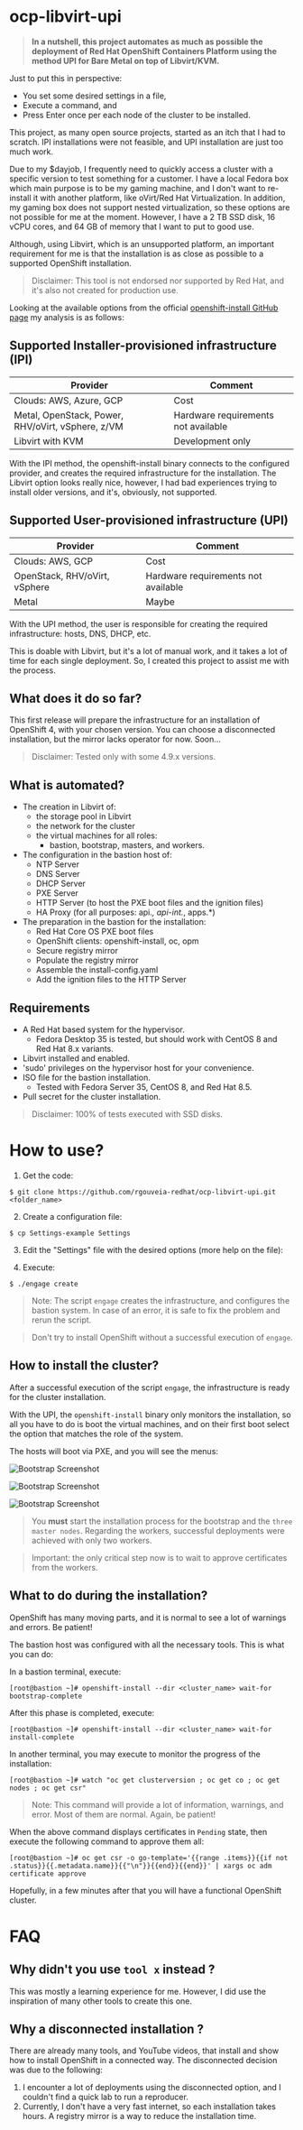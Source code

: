 
# ocp-libvirt-upi

> **In a nutshell, this project automates as much as possible the deployment of Red Hat OpenShift Containers Platform using the method UPI for Bare Metal on top of Libvirt/KVM.**

Just to put this in perspective:

- You set some desired settings in a file,
- Execute a command, and 
- Press Enter once per each node of the cluster to be installed.

This project, as many open source projects, started as an itch that I had to scratch. IPI installations were not feasible, and UPI installation are just too much work.

Due to my $dayjob, I frequently need to quickly access a cluster with a specific version to test something for a customer. I have a local Fedora box which main purpose is to be my gaming machine, and I don't want to re-install it with another platform, like oVirt/Red Hat Virtualization. In addition, my gaming box does not support nested virtualization, so these options are not possible for me at the moment. However, I have a 2 TB SSD disk, 16 vCPU cores, and 64 GB of memory that I want to put to good use.

Although, using Libvirt, which is an unsupported platform, an important requirement for me is that the installation is as close as possible to a supported OpenShift installation.

> Disclaimer: This tool is not endorsed nor supported by Red Hat, and it's also not created for production use. 

Looking at the available options from the official [openshift-install GitHub page](https://github.com/openshift/installer) my analysis is as follows:

## Supported Installer-provisioned infrastructure (IPI)

| Provider | Comment |
| --- | --- |
| Clouds: AWS, Azure, GCP | Cost |
| Metal, OpenStack, Power, RHV/oVirt, vSphere, z/VM | Hardware requirements not available |
| Libvirt with KVM | Development only |

With the IPI method, the openshift-install binary connects to the configured provider, and creates the required infrastructure for the installation. The Libvirt option looks really nice, however, I had bad experiences trying to install older versions, and it's, obviously, not supported.

## Supported User-provisioned infrastructure (UPI)

| Provider | Comment |
| --- | --- |
| Clouds: AWS, GCP | Cost |
| OpenStack, RHV/oVirt, vSphere | Hardware requirements not available |
| Metal | Maybe |

With the UPI method, the user is responsible for creating the required infrastructure: hosts, DNS, DHCP, etc.

This is doable with Libvirt, but it's a lot of manual work, and it takes a lot of time for each single deployment. So, I created this project to assist me with the process.

## What does it do so far?

This first release will prepare the infrastructure for an installation of OpenShift 4, with your chosen version. You can choose a disconnected installation, but the mirror lacks operator for now. Soon... 

> Disclaimer: Tested only with some 4.9.x versions.

## What is automated?

- The creation in Libvirt of:
  - the storage pool in Libvirt
  - the network for the cluster
  - the virtual machines for all roles:
    - bastion, bootstrap, masters, and workers.
- The configuration in the bastion host of:
  - NTP Server
  - DNS Server
  - DHCP Server
  - PXE Server
  - HTTP Server (to host the PXE boot files and the ignition files)
  - HA Proxy (for all purposes: api.*, api-int.*, apps.*)
- The preparation in the bastion for the installation:
  - Red Hat Core OS PXE boot files
  - OpenShift clients: openshift-install, oc, opm
  - Secure registry mirror
  - Populate the registry mirror
  - Assemble the install-config.yaml
  - Add the ignition files to the HTTP Server

## Requirements

- A Red Hat based system for the hypervisor.
  - Fedora Desktop 35 is tested, but should work with CentOS 8 and Red Hat 8.x variants.
- Libvirt installed and enabled.
- 'sudo' privileges on the hypervisor host for your convenience.
- ISO file for the bastion installation.
  - Tested with Fedora Server 35, CentOS 8, and Red Hat 8.5.
- Pull secret for the cluster installation.

> Disclaimer: 100% of tests executed with SSD disks.

# How to use?

1. Get the code:

```
$ git clone https://github.com/rgouveia-redhat/ocp-libvirt-upi.git <folder_name>
```

2. Create a configuration file:

```
$ cp Settings-example Settings
```

3. Edit the "Settings" file with the desired options (more help on the file):

4. Execute:

```
$ ./engage create
```

> Note: The script `engage` creates the infrastructure, and configures the bastion system. In case of an error, it is safe to fix the problem and rerun the script.

> Don't try to install OpenShift without a successful execution of `engage`.

## How to install the cluster?

After a successful execution of the script `engage`, the infrastructure is ready for the cluster installation.

With the UPI, the `openshift-install` binary only monitors the installation, so all you have to do is boot the virtual machines, and on their first boot select the option that matches the role of the system.

The hosts will boot via PXE, and you will see the menus:

![Bootstrap Screenshot](/docs/images/Screenshot_bootstrap.png)

![Bootstrap Screenshot](/docs/images/Screenshot_master.png)

![Bootstrap Screenshot](/docs/images/Screenshot_worker.png)

> You **must** start the installation process for the bootstrap and the `three master nodes`. Regarding the workers, successful deployments were achieved with only two workers.

> Important: the only critical step now is to wait to approve certificates from the workers.

## What to do during the installation?

OpenShift has many moving parts, and it is normal to see a lot of warnings and errors. Be patient!

The bastion host was configured with all the necessary tools. This is what you can do:

In a bastion terminal, execute:

```
[root@bastion ~]# openshift-install --dir <cluster_name> wait-for bootstrap-complete                 
```

After this phase is completed, execute:

```
[root@bastion ~]# openshift-install --dir <cluster_name> wait-for install-complete
```

In another terminal, you may execute to monitor the progress of the installation:

```
[root@bastion ~]# watch "oc get clusterversion ; oc get co ; oc get nodes ; oc get csr"
```

> Note: This command will provide a lot of information, warnings, and error. Most of them are normal. Again, be patient!

When the above command displays certificates in `Pending` state, then execute the following command to approve them all:

```
[root@bastion ~]# oc get csr -o go-template='{{range .items}}{{if not .status}}{{.metadata.name}}{{"\n"}}{{end}}{{end}}' | xargs oc adm certificate approve
```

Hopefully, in a few minutes after that you will have a functional OpenShift cluster.

# FAQ

## Why didn't you use `tool x` instead ?

This was mostly a learning experience for me. However, I did use the inspiration of many other tools to create this one.

## Why a disconnected installation ? 

There are already many tools, and YouTube videos, that install and show how to install OpenShift in a connected way. The disconnected decision was due to the following:

1. I encounter a lot of deployments using the disconnected option, and I couldn't find a quick lab to run a reproducer.
2. Currently, I don't have a very fast internet, so each installation takes hours. A registry mirror is a way to reduce the installation time.
